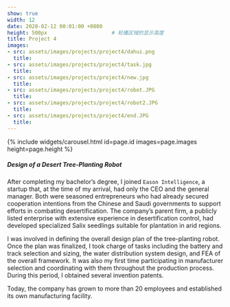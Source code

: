 ```yaml
---
show: true
width: 12
date: 2020-02-12 00:01:00 +0800
height: 500px                     # 轮播区域的显示高度
title: Project 4
images:
- src: assets/images/projects/project4/dahui.png
  title: 
- src: assets/images/projects/project4/task.jpg
  title: 
- src: assets/images/projects/project4/new.jpg
  title: 
- src: assets/images/projects/project4/robot.JPG
  title: 
- src: assets/images/projects/project4/robot2.JPG
  title: 
- src: assets/images/projects/project4/end.JPG
  title: 
---
```


<div class="card h-100 rounded-xl overflow-hidden">
  <!-- 轮播放在“卡片图像区域” -->
  <div class="card-img-top p-0" style="height: {{ page.height }}; overflow:hidden;">
    {% include widgets/carousel.html id=page.id images=page.images height=page.height %}
  </div>

<!-- <div>
  <img data-src="assets/images/projects/cross.png" class="lazy w-100 rounded-xl-top" src="{{ '/assets/images/empty_300x200.png' | relative_url }}"> -->
  
  <div class="card-body">
    <h5 class="card-title">Design of a Desert Tree-Planting Robot</h5>
    <p class="card-text">
      After completing my bachelor’s degree, I joined <code>Eason Intelligence</code>, a startup that, at the time of my arrival, had only the CEO and the general manager. Both were seasoned entrepreneurs who had already secured cooperation intentions from the Chinese and Saudi governments to support efforts in combating desertification. The company’s parent firm, a publicly listed enterprise with extensive experience in desertification control, had developed specialized Salix seedlings suitable for plantation in arid regions.
    </p>
    <p class="card-text">
      I was involved in defining the overall design plan of the tree-planting robot. Once the plan was finalized, I took charge of tasks including the battery and track selection and sizing, the water distribution system design, and FEA of the overall framework. It was also my first time participating in manufacturer selection and coordinating with them throughout the production process. During this period, I obtained several invention patents.
    </p>
    <p class="card-text">
      Today, the company has grown to more than 20 employees and established its own manufacturing facility.
    </p>
    <p class="card-text">
    </p>
  </div>
</div>
